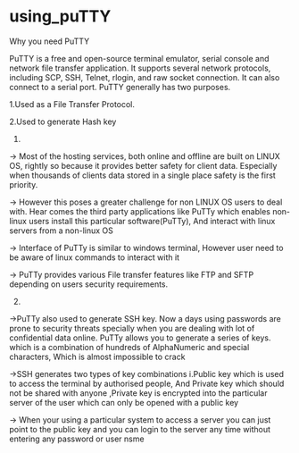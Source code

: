 # using_puTTY
Why you need PuTTY

PuTTY is a free and open-source terminal emulator, serial console and network file transfer application. It supports several network protocols, including SCP, SSH, Telnet, rlogin, and raw socket connection. It can also connect to a serial port.
PuTTY generally has two purposes.

1.Used as a File Transfer Protocol.

2.Used to generate Hash key

1.

-> Most of the hosting services, both online and offline are built on LINUX OS, rightly so because it provides better safety for client data. Especially when thousands of clients data stored in a single place safety is the first priority.

-> However this poses a greater challenge for non LINUX OS users to deal with. Hear comes the third party applications like PuTTy which enables non-linux users install this particular software(PuTTy), And interact with linux servers from a non-linux OS

-> Interface of PuTTy is similar to windows terminal, However user need to be aware of linux commands to interact with it

-> PuTTy provides various File transfer features like FTP and SFTP depending on users security requirements.

2.

->PuTTy also used to generate SSH key. Now a days using passwords are prone to security threats specially when you are dealing with lot of confidential data online. PuTTy allows you to generate a series of keys. which is a combination of hundreds of AlphaNumeric and special characters, Which is almost impossible to crack

->SSH generates two types of key combinations i.Public key which is used to access the terminal by authorised people, And Private key which should not be shared with anyone ,Private key is encrypted into the particular server of the user which can only be opened with a public key

-> When your using a particular system to access a server you can just point to the public key and you can login to the server any time without entering any password or user nsme
